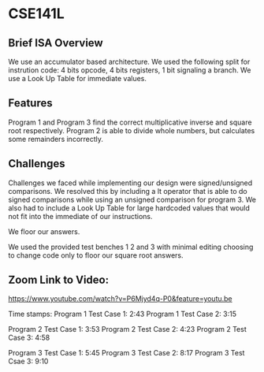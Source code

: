 # CSE141L

## Brief ISA Overview
We use an accumulator based architecture. We used the following split for instrution code: 4 bits opcode, 4 bits registers, 1 bit signaling a branch. We use a Look Up Table for immediate values. 

## Features
Program 1 and Program 3 find the correct multiplicative inverse and square root respectively.
Program 2 is able to divide whole numbers, but calculates some remainders incorrectly. 

## Challenges
Challenges we faced while implementing our design were signed/unsigned comparisons. We resolved this by including a lt operator that is able to do signed comparisons while using an unsigned comparison for program 3. We also had to include a Look Up Table for large hardcoded values that would not fit into the immediate of our instructions. 

We floor our answers. 

We used the provided test benches 1 2 and 3 with minimal editing choosing to change code only to floor our square root answers.

## Zoom Link to Video:

https://www.youtube.com/watch?v=P6Mjyd4q-P0&feature=youtu.be

Time stamps:
Program 1 Test Case 1:  2:43
Program 1 Test Case 2:  3:15

Program 2 Test Case 1:  3:53
Program 2 Test Case 2: 4:23
Program 2 Test Case 3: 4:58

Program 3 Test Case 1: 5:45
Program 3 Test Case 2: 8:17
Program 3 Test Csae 3: 9:10

